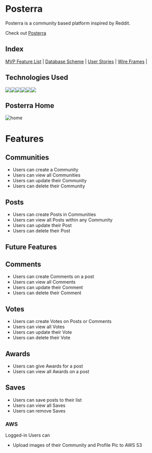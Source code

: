 # Posterra
      
Posterra is a community based platform inspired by Reddit.

Check out [Posterra](https://pos-terra.onrender.com/)

## Index

[MVP Feature List](https://github.com/RyanFullStack/posterra/wiki/MVP-Feature-List) |
[Database Scheme](https://github.com/RyanFullStack/posterra/wiki/DB-Diagram) |
[User Stories](https://github.com/RyanFullStack/posterra/wiki/User-Stories) |
[Wire Frames](https://github.com/RyanFullStack/posterra/wiki/Wireframes) |

## Technologies Used
![](https://img.shields.io/badge/JavaScript-323330?style=for-the-badge&logo=javascript&logoColor=F7DF1E)![](https://img.shields.io/badge/Python-FFD43B?style=for-the-badge&logo=python&logoColor=blue)![](https://img.shields.io/badge/React-20232A?style=for-the-badge&logo=react&logoColor=61DAFB)![](https://img.shields.io/badge/Redux-593D88?style=for-the-badge&logo=redux&logoColor=white)![](https://img.shields.io/badge/Flask-000000?style=for-the-badge&logo=flask&logoColor=white)![](https://img.shields.io/badge/PostgreSQL-316192?style=for-the-badge&logo=postgresql&logoColor=white)

## Posterra Home
![home](https://ryanerickson.netlify.app/images/Posterra.png)


# Features 

## Communities
* Users can create a Community
* Users can view all Communities
* Users can update their Community
* Users can delete their Community

## Posts
* Users can create Posts in Communities
* Users can view all Posts within any Community
* Users can update their Post
* Users can delete their Post


## Future Features

## Comments
* Users can create Comments on a post
* Users can view all Comments
* Users can update their Comment
* Users can delete their Comment

## Votes
* Users can create Votes on Posts or Comments
* Users can view all Votes
* Users can update their Vote
* Users can delete their Vote

## Awards
* Users can give Awards for a post
* Users can view all Awards on a post

## Saves
* Users can save posts to their list
* Users can view all Saves
* Users can remove Saves


### AWS
Logged-in Users can
* Upload images of their Community and Profile Pic to AWS S3
